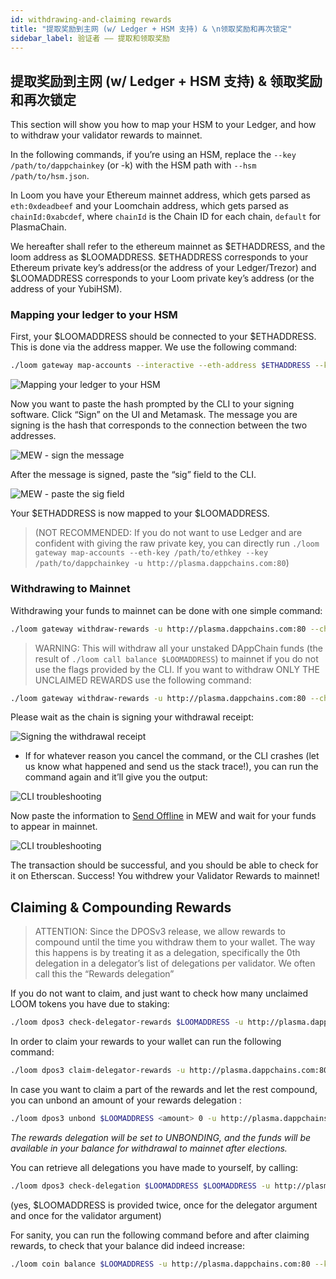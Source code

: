 ```yaml
---
id: withdrawing-and-claiming rewards
title: "提取奖励到主网 (w/ Ledger + HSM 支持) & \n领取奖励和再次锁定"
sidebar_label: 验证者 —— 提取和领取奖励
---
```


## 提取奖励到主网 (w/ Ledger + HSM 支持) & 领取奖励和再次锁定

This section will show you how to map your HSM to your Ledger, and how to withdraw your validator rewards to mainnet.

In the following commands, if you’re using an HSM, replace the `--key /path/to/dappchainkey` (or -k) with the HSM path with `--hsm /path/to/hsm.json`.

In Loom you have your Ethereum mainnet address, which gets parsed as `eth:0xdeadbeef` and your Loomchain address, which gets parsed as `chainId:0xabcdef`, where `chainId` is the Chain ID for each chain, `default` for PlasmaChain.

We hereafter shall refer to the ethereum mainnet as $ETHADDRESS, and the loom address as $LOOMADDRESS. $ETHADDRESS corresponds to your Ethereum private key’s address(or the address of your Ledger/Trezor) and $LOOMADDRESS corresponds to your Loom private key’s address (or the address of your YubiHSM).

### Mapping your ledger to your HSM

First, your $LOOMADDRESS should be connected to your $ETHADDRESS. This is done via the address mapper. We use the following command:

```bash
./loom gateway map-accounts --interactive --eth-address $ETHADDRESS --key /path/to/dappchainkey -u http://plasma.dappchains.com:80
```

![Mapping your ledger to your HSM](/developers/img/mapping-your-ledger-to-your-hsm.png)

Now you want to paste the hash prompted by the CLI to your signing software. Click “Sign” on the UI and Metamask. The message you are signing is the hash that corresponds to the connection between the two addresses.

![MEW - sign the message](/developers/img/mew-sign.png)

After the message is signed, paste the “sig” field to the CLI.

![MEW - paste the sig field](/developers/img/paste-the-sig-field.png)

Your $ETHADDRESS is now mapped to your $LOOMADDRESS.

> (NOT RECOMMENDED: If you do not want to use Ledger and are confident with giving the raw private key, you can directly run `./loom gateway map-accounts --eth-key /path/to/ethkey --key /path/to/dappchainkey -u http://plasma.dappchains.com:80`)

### Withdrawing to Mainnet

Withdrawing your funds to mainnet can be done with one simple command:

```bash
./loom gateway withdraw-rewards -u http://plasma.dappchains.com:80 --chain default --key /path/to/dappchainkey
````

> WARNING: This will withdraw all your unstaked DAppChain funds (the result of `./loom call balance $LOOMADDRESS`) to mainnet if you do not use the flags provided by the CLI. If you want to withdraw ONLY THE UNCLAIMED REWARDS use the following command:

```bash
./loom gateway withdraw-rewards -u http://plasma.dappchains.com:80 --chain default --key /path/to/dappchainkey --only-rewards
```

Please wait as the chain is signing your withdrawal receipt:

![Signing the withdrawal receipt](/developers/img/signing-the-withdrawal-receipt.png)

- If for whatever reason you cancel the command, or the CLI crashes (let us know what happened and send us the stack trace!), you can run the command again and it’ll give you the output:

![CLI troubleshooting](/developers/img/cli-troubleshooting.png)

Now paste the information to [Send Offline](https://www.myetherwallet.com/interface/send-offline) in MEW and wait for your funds to appear in mainnet.

![CLI troubleshooting](/developers/img/send-offline.png)

The transaction should be successful, and you should be able to check for it on Etherscan. Success! You withdrew your Validator Rewards to mainnet!

## Claiming & Compounding Rewards

> ATTENTION: Since the DPOSv3 release, we allow rewards to compound until the time you withdraw them to your wallet. The way this happens is by treating it as a delegation, specifically the 0th delegation in a delegator’s list of delegations per validator. We often call this the “Rewards delegation”

If you do not want to claim, and just want to check how many unclaimed LOOM tokens you have due to staking:

```bash
./loom dpos3 check-delegator-rewards $LOOMADDRESS -u http://plasma.dappchains.com:80 --key /path/to/dappchainkey --chain default
```

In order to claim your rewards to your wallet can run the following command:

```bash
./loom dpos3 claim-delegator-rewards -u http://plasma.dappchains.com:80 --key /path/to/dappchainkey --chain default
```

In case you want to claim a part of the rewards and let the rest compound, you can unbond an amount of your rewards delegation :

```bash
./loom dpos3 unbond $LOOMADDRESS <amount> 0 -u http://plasma.dappchains.com:80 --key /path/to/dappchainkey --chain default
```

*The rewards delegation will be set to UNBONDING, and the funds will be available in your balance for withdrawal to mainnet after elections.*

You can retrieve all delegations you have made to yourself, by calling:

```bash
./loom dpos3 check-delegation $LOOMADDRESS $LOOMADDRESS -u http://plasma.dappchains.com:80 --key /path/to/dappchainkey --chain default
```

(yes, $LOOMADDRESS is provided twice, once for the delegator argument and once for the validator argument)

For sanity, you can run the following command before and after claiming rewards, to check that your balance did indeed increase:

```bash
./loom coin balance $LOOMADDRESS -u http://plasma.dappchains.com:80 --key /path/to/dappchainkey --chain default
```